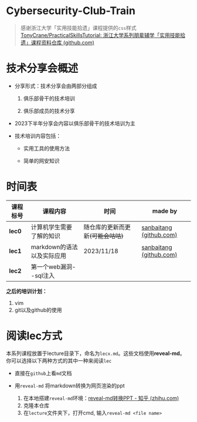 # Cybersecurity-Club-Train
>  感谢浙江大学「实用技能拾遗」课程提供的`css`样式 [TonyCrane/PracticalSkillsTutorial: 浙江大学系列朋辈辅学「实用技能拾遗」课程资料仓库 (github.com)](https://github.com/TonyCrane/PracticalSkillsTutorial)



# 技术分享会概述

- 分享形式：技术分享会由两部分组成

  1. 俱乐部骨干的技术培训

  2. 俱乐部成员的技术分享

- 2023下半年分享会内容以俱乐部骨干的技术培训为主

- 技术培训内容包括：

  - 实用工具的使用方法

  - 简单的网安知识

# 时间表

| 课程标号 | 课程内容                   | 时间                               | made by                                                  |
| -------- | -------------------------- | ---------------------------------- | -------------------------------------------------------- |
| **lec0** | 计算机学生需要了解的知识   | 随仓库的更新而更新~~(可能会咕咕)~~ | [sanbaitang (github.com)](https://github.com/sanbaitang) |
| **lec1** | markdown的语法以及实际应用 | 2023/11/18                         | [sanbaitang (github.com)](https://github.com/sanbaitang) |
| **lec2** | 第一个web漏洞--sql注入     |                                    |                                                          |

**之后的培训计划：**

1. vim
2. git以及github的使用



# 阅读lec方式

本系列课程放置于lecture目录下，命名为`lecx.md`。这些文档使用**reveal-md**。 你可以选择以下两种方式的其中一种来阅读`lec`

- 直接在`github`上看`md`文档

- 用`reveal-md` 将markdown转换为网页渲染的ppt
  1. 在本地搭建`reveal-md`环境：[reveal-md转换PPT - 知乎 (zhihu.com)](https://zhuanlan.zhihu.com/p/648482585)
  2. 克隆本仓库
  3. 在`lecture`文件夹下，打开cmd, 输入`reveal-md <file name>`
